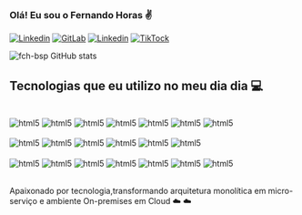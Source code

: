 ### Olá! Eu sou o Fernando Horas ✌️

[![Linkedin](https://img.shields.io/badge/LinkedIn-0077B5?style=for-the-badge&logo=linkedin&logoColor=white)](https://www.linkedin.com/feed/)
[![GitLab](https://img.shields.io/badge/GitLab-330F63?style=for-the-badge&logo=gitlab&logoColor=white)](https://gitlab.com/-/profile)
[![Linkedin](https://img.shields.io/badge/Twitter-1DA1F2?style=for-the-badge&logo=twitter&logoColor=white)](https://twitter.com/home)
[![TikTock](https://img.shields.io/badge/TikTok-000000?style=for-the-badge&logo=tiktok&logoColor=white)](https://www.tiktok.com/@fernandohoras88)

![fch-bsp GitHub stats](https://github-readme-stats.vercel.app/api?username=fch-bsp&show_icons=true&theme=synthwave)

## Tecnologias que eu utilizo no meu dia dia 💻

<div style="display: inline_block"><br/>
<img align="center" alt="html5" src="https://img.shields.io/badge/SUSE-0C322C?style=for-the-badge&logo=SUSE&logoColor=white" />
<img align="center" alt="html5" src="https://img.shields.io/badge/docker-%230db7ed.svg?style=for-the-badge&logo=docker&logoColor=white " />
<img align="center" alt="html5" src="https://img.shields.io/badge/Amazon_AWS-232F3E?style=for-the-badge&logo=amazon-aws&logoColor=white" />
<img align="center" alt="html5" src="https://img.shields.io/badge/Google_Cloud-4285F4?style=for-the-badge&logo=google-cloud&logoColor=white " />
<img align="center" alt="html5" src="https://img.shields.io/badge/azure-%230072C6.svg?style=for-the-badge&logo=microsoftazure&logoColor=white " />
<img align="center" alt="html5" src="https://img.shields.io/badge/Go-00ADD8?style=for-the-badge&logo=go&logoColor=white " />
<img align="center" alt="html5" src="https://img.shields.io/badge/kubernetes-%23326ce5.svg?style=for-the-badge&logo=kubernetes&logoColor=white " />
</br><br/>  
<img align="center" alt="html5" src="https://img.shields.io/badge/rancher-%230075A8.svg?style=for-the-badge&logo=rancher&logoColor=white " />
<img align="center" alt="html5" src="https://img.shields.io/badge/terraform-%235835CC.svg?style=for-the-badge&logo=terraform&logoColor=white " />
<img align="center" alt="html5" src="https://img.shields.io/badge/Prometheus-E6522C?style=for-the-badge&logo=Prometheus&logoColor=white " />
<img align="center" alt="html5" src="https://img.shields.io/badge/grafana-%23F46800.svg?style=for-the-badge&logo=grafana&logoColor=white " />
<img align="center" alt="html5" src="https://img.shields.io/badge/-ElasticSearch-005571?style=for-the-badge&logo=elasticsearch " />
<img align="center" alt="html5" src="https://img.shields.io/badge/Ubuntu-E95420?style=for-the-badge&logo=ubuntu&logoColor=white " />
</br><br/>   
<img align="center" alt="html5" src="https://img.shields.io/badge/Linux-FCC624?style=for-the-badge&logo=linux&logoColor=black " />
<img align="center" alt="html5" src="https://img.shields.io/badge/-Lubuntu-%230065C2?style=for-the-badge&logo=lubuntu&logoColor=white " />
<img align="center" alt="html5" src="https://img.shields.io/badge/-KUbuntu-%230079C1?style=for-the-badge&logo=kubuntu&logoColor=white " />
<img align="center" alt="html5" src="https://img.shields.io/badge/cent%20os-002260?style=for-the-badge&logo=centos&logoColor=F0F0F0 " />
<img align="center" alt="html5" src="https://img.shields.io/badge/markdown-%23000000.svg?style=for-the-badge&logo=markdown&logoColor=white " />
<img align="center" alt="html5" src="https://img.shields.io/badge/Red%20Hat-EE0000?style=for-the-badge&logo=redhat&logoColor=white " />
<img align="center" alt="html5" src="https://img.shields.io/badge/Visual%20Studio%20Code-0078d7.svg?style=for-the-badge&logo=visual-studio-code&logoColor=white " />
</div><br/> 

Apaixonado por tecnologia,transformando arquitetura monolítica em micro-serviço e ambiente On-premises em Cloud ☁️ ☁️ 





